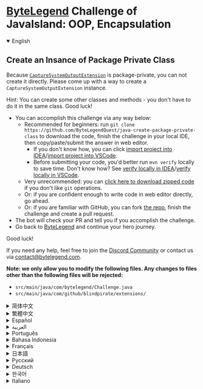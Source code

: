 # [ByteLegend](https://bytelegend.com) Challenge of JavaIsland: OOP, Encapsulation

<details open='true'>
<summary>English</summary>

## Create an Insance of Package Private Class

Because [`CaptureSystemOutputExtension`](https://github.com/blindpirate/junit5-capture-system-output-extension/blob/4ee3aa0a0d9b2610b482e4571ecc33828c60248a/src/main/java/com/github/blindpirate/extensions/CaptureSystemOutputExtension.java#L44) is package-private,
you can not create it directly. Please come up with a way to create a `CaptureSystemOutputExtension` instance.

Hint: You can create some other classes and methods - you don't have to do it in the same class. Good luck!


- You can accomplish this challenge via any way below:
  - Recommended for beginners: run `git clone https://github.com/ByteLegendQuest/java-create-package-private-class` to download the code,
    finish the challenge in your local IDE, then copy/paste/submit the answer in web editor.
    - If you don't know how, you can click [import project into IDEA](https://github.com/ByteLegendQuest/java-create-package-private-class/blob/main/docs/en/clone-and-import.md)/[import project into VSCode](https://github.com/ByteLegendQuest/java-create-package-private-class/blob/main/docs/en/clone-and-import-vscode.md).
    - Before submitting your code, you'd better run `mvn verify` locally to save time. Don't know how? See [verify locally in IDEA](https://github.com/ByteLegendQuest/java-create-package-private-class/blob/main/docs/en/run-mvn-verify-idea.md)/[verify locally in VSCode](https://github.com/ByteLegendQuest/java-create-package-private-class/blob/main/docs/en/run-mvn-verify-vscode.md).
  - Very unrecommended: you can [click here to download zipped code](https://codeload.github.com/ByteLegendQuest/java-create-package-private-class/zip/refs/heads/main) if you don't like `git` operations.
  - Or: if you are confident enough to write code in web editor directly, go ahead.
  - Or: if you are familiar with GitHub, you can fork [the repo](https://github.com/ByteLegendQuest/java-create-package-private-class), finish the challenge and create a pull request.
- The bot will check your PR and tell you if you accomplish the challenge.
- Go back to [ByteLegend](https://bytelegend.com) and continue your hero journey.

Good luck!

If you need any help, feel free to join the [Discord Community](https://discord.gg/35RreUUGWt) or contact us via [contact@bytelegend.com](mailto:contact@bytelegend.com).

**Note: we only allow you to modify the following files.
Any changes to files other than the following files will be rejected:**

- `src/main/java/com/bytelegend/Challenge.java`
- `src/main/java/com/github/blindpirate/extensions/`

</details>

<details>
<summary>简体中文</summary>

## 创建一个<ruby>包级私有<rt>Package Private</rt></ruby>的类实例

因为[`CaptureSystemOutputExtension`](https://github.com/blindpirate/junit5-capture-system-output-extension/blob/4ee3aa0a0d9b2610b482e4571ecc33828c60248a/src/main/java/com/github/blindpirate/extensions/CaptureSystemOutputExtension.java#L44)是包级私有的，因此无法直接创建它。
请想一些办法，绕过这个限制，创建一个`CaptureSystemOutputExtension`类的实例。

提示：你可以创建一些别的类和别的方法，并不一定非要在这个类中完成这件事。祝你好运！


- 你可以使用以下任意一种方法完成挑战：
  - 初学者推荐：运行`git clone https://git.bytelegend.com/ByteLegendQuest/java-create-package-private-class`将代码下载到本地，在本地使用IDE调试完成后复制到网页编辑器里提交。
    - 如果你不知道怎么做，可以点击[导入IDEA](https://github.com/ByteLegendQuest/java-create-package-private-class/blob/main/docs/zh_hans/clone-and-import.md)/[导入VSCode](https://github.com/ByteLegendQuest/java-create-package-private-class/blob/main/docs/zh_hans/clone-and-import-vscode.md)。
    - 在提交之前，你最好先在本地运行`mvn verify`验证一下答案，以节约时间。不知道如何做？请查看[在IDEA中本地验证](https://github.com/ByteLegendQuest/java-create-package-private-class/blob/main/docs/zh_hans/run-mvn-verify-idea.md)/[在VSCode中本地验证](https://github.com/ByteLegendQuest/java-create-package-private-class/blob/main/docs/zh_hans/run-mvn-verify-vscode.md)。
  - 非常不推荐：如果你实在不喜欢`git`命令行操作，你可以[点击这里直接下载打包好的代码](https://ghcodeload.bytelegend.com/ByteLegendQuest/java-create-package-private-class/zip/refs/heads/main)。
  - 或者：如果你非常自信不需要下载代码到本地调试，可以使用网页编辑器直接提交。
  - 或者：如果你对GitHub非常熟悉，你可以fork[这个仓库](https://github.com/ByteLegendQuest/java-create-package-private-class)、完成挑战后，创建一个Pull Request。
- 机器人将会检查你的答案，告诉你你是否通过了挑战。
- 回到[字节传说](https://bytelegend.com)，然后继续你的英雄旅程。

祝你好运！

如果你需要任何帮助，欢迎加入官方玩家QQ群（在[首页](https://bytelegend.com)右下角的`联系 & 关于`菜单里可以找到入群方式）或者[Discord社区](https://discord.gg/PvmqK3hF)，或email至[contact@bytelegend.com](mailto:contact@bytelegend.com)。

**注意：我们只允许您修改以下文件，任何对其他文件的修改都会被拒绝：**

- `src/main/java/com/bytelegend/Challenge.java`
- `src/main/java/com/github/blindpirate/extensions/`

</details>

<details>
<summary>繁體中文</summary>

創建包私有類的實例
---------

因為[`CaptureSystemOutputExtension`](https://github.com/blindpirate/junit5-capture-system-output-extension/blob/4ee3aa0a0d9b2610b482e4571ecc33828c60248a/src/main/java/com/github/blindpirate/extensions/CaptureSystemOutputExtension.java#L44)是包私有的，所以您不能直接創建它。請想出一種方法來創建`CaptureSystemOutputExtension`實例。

提示：你可以創建一些其他的類和方法——你不必在同一個類中做。祝你好運！

-   您可以通過以下任何方式完成此挑戰：
    -   推薦給初學者：運行`git clone https://github.com/ByteLegendQuest/java-create-package-private-class`下載代碼，在本地 IDE 中完成挑戰，然後在網頁編輯器中復制/粘貼/提交答案.
        -   如果你不知道怎麼做，你可以點擊[import project into IDEA](https://github.com/ByteLegendQuest/java-create-package-private-class/blob/main/docs/en/clone-and-import.md) / [import project into VSCode](https://github.com/ByteLegendQuest/java-create-package-private-class/blob/main/docs/en/clone-and-import-vscode.md) 。
        -   在提交代碼之前，您最好在本地運行`mvn verify`以節省時間。不知道怎麼樣？請參閱[在 IDEA](https://github.com/ByteLegendQuest/java-create-package-private-class/blob/main/docs/en/run-mvn-verify-idea.md) [中進行本地驗證/在 VSCode 中進行本地驗證](https://github.com/ByteLegendQuest/java-create-package-private-class/blob/main/docs/en/run-mvn-verify-vscode.md)。
    -   非常不推薦：如果你不喜歡`git`操作，可以[點擊這裡下載壓縮代碼](https://codeload.github.com/ByteLegendQuest/java-create-package-private-class/zip/refs/heads/main)。
    -   或者：如果您有足夠的信心直接在 Web 編輯器中編寫代碼，請繼續。
    -   或者：如果你熟悉 GitHub，你可以 fork[倉庫](https://github.com/ByteLegendQuest/java-create-package-private-class)，完成挑戰並創建一個拉取請求。
-   機器人會檢查你的 PR 並告訴你是否完成了挑戰。
-   回到[ByteLegend](https://bytelegend.com)繼續你的英雄之旅。

祝你好運！

如果您需要任何幫助，請隨時加入[Discord 社區](https://discord.gg/35RreUUGWt)或通過[contact@bytelegend.com](mailto:contact@bytelegend.com)聯繫我們。

**注意：我們只允許您修改以下文件。對以下文件以外的文件的任何更改都將被拒絕：**

-   `src/main/java/com/bytelegend/Challenge.java`
-   `src/main/java/com/github/blindpirate/extensions/`
</details>

<details>
<summary>Español</summary>

Crear una instancia de clase privada de paquete
-----------------------------------------------

Debido a que [`CaptureSystemOutputExtension`](https://github.com/blindpirate/junit5-capture-system-output-extension/blob/4ee3aa0a0d9b2610b482e4571ecc33828c60248a/src/main/java/com/github/blindpirate/extensions/CaptureSystemOutputExtension.java#L44) es un paquete privado, no puede crearlo directamente. Piense en una forma de crear una instancia de `CaptureSystemOutputExtension` .

Sugerencia: puede crear otras clases y métodos; no tiene que hacerlo en la misma clase. ¡Buena suerte!

-   Puede lograr este desafío de cualquier manera a continuación:
    -   Recomendado para principiantes: ejecute `git clone https://github.com/ByteLegendQuest/java-create-package-private-class` para descargar el código, termine el desafío en su IDE local, luego copie/pegue/envíe la respuesta en el editor web .
        -   Si no sabe cómo hacerlo, puede hacer clic en [importar proyecto a IDEA](https://github.com/ByteLegendQuest/java-create-package-private-class/blob/main/docs/en/clone-and-import.md) / [importar proyecto a VSCode](https://github.com/ByteLegendQuest/java-create-package-private-class/blob/main/docs/en/clone-and-import-vscode.md) .
        -   Antes de enviar su código, es mejor que ejecute `mvn verify` localmente para ahorrar tiempo. ¿No sabes cómo? Ver [verificar localmente en IDEA](https://github.com/ByteLegendQuest/java-create-package-private-class/blob/main/docs/en/run-mvn-verify-idea.md) / [verificar localmente en VSCode](https://github.com/ByteLegendQuest/java-create-package-private-class/blob/main/docs/en/run-mvn-verify-vscode.md) .
    -   Muy poco recomendado: puede [hacer clic aquí para descargar el código comprimido](https://codeload.github.com/ByteLegendQuest/java-create-package-private-class/zip/refs/heads/main) si no le gustan las operaciones de `git` .
    -   O: si tiene la confianza suficiente para escribir código en el editor web directamente, adelante.
    -   O: si está familiarizado con GitHub, puede bifurcar [el repositorio](https://github.com/ByteLegendQuest/java-create-package-private-class) , finalizar el desafío y crear una solicitud de extracción.
-   El bot verificará tu PR y te dirá si logras el desafío.
-   Regrese a [ByteLegend](https://bytelegend.com) y continúe su viaje de héroe.

¡Buena suerte!

Si necesita ayuda, no dude en unirse a la [comunidad de Discord](https://discord.gg/35RreUUGWt) o contáctenos a través de [contact@bytelegend.com](mailto:contact@bytelegend.com) .

**Nota: solo le permitimos modificar los siguientes archivos. Cualquier cambio en los archivos que no sean los siguientes archivos será rechazado:**

-   `src/main/java/com/bytelegend/Challenge.java`
-   `src/main/java/com/github/blindpirate/extensions/`
</details>

<details>
<summary>العربية</summary>

إنشاء جزء من حزمة فئة خاصة
--------------------------

نظرًا لأن [`CaptureSystemOutputExtension`](https://github.com/blindpirate/junit5-capture-system-output-extension/blob/4ee3aa0a0d9b2610b482e4571ecc33828c60248a/src/main/java/com/github/blindpirate/extensions/CaptureSystemOutputExtension.java#L44) خاصة بالحزمة ، فلا يمكنك إنشاؤها مباشرة. يرجى التوصل إلى طريقة لإنشاء مثيل `CaptureSystemOutputExtension` .

تلميح: يمكنك إنشاء بعض الفئات والطرق الأخرى - ليس عليك القيام بذلك في نفس الفصل. حظا طيبا وفقك الله!

-   يمكنك إنجاز هذا التحدي بأي طريقة أدناه:
    -   موصى به للمبتدئين: قم بتشغيل `git clone https://github.com/ByteLegendQuest/java-create-package-private-class` لتنزيل الكود وإنهاء التحدي في IDE المحلي الخاص بك ، ثم نسخ / لصق / إرسال الإجابة في محرر الويب .
        -   إذا كنت لا تعرف كيف يمكنك النقر فوق [استيراد مشروع إلى IDEA](https://github.com/ByteLegendQuest/java-create-package-private-class/blob/main/docs/en/clone-and-import.md) / [استيراد مشروع إلى VSCode](https://github.com/ByteLegendQuest/java-create-package-private-class/blob/main/docs/en/clone-and-import-vscode.md) .
        -   قبل إرسال التعليمات البرمجية الخاصة بك ، من الأفضل تشغيل `mvn verify` محليًا لتوفير الوقت. لا أعرف كيف؟ انظر [التحقق محليًا في IDEA](https://github.com/ByteLegendQuest/java-create-package-private-class/blob/main/docs/en/run-mvn-verify-idea.md) / [تحقق محليًا في VSCode](https://github.com/ByteLegendQuest/java-create-package-private-class/blob/main/docs/en/run-mvn-verify-vscode.md) .
    -   غير موصى به على الإطلاق: يمكنك [النقر هنا لتنزيل رمز مضغوط](https://codeload.github.com/ByteLegendQuest/java-create-package-private-class/zip/refs/heads/main) إذا كنت لا تحب عمليات `git` .
    -   أو: إذا كنت واثقًا بدرجة كافية لكتابة التعليمات البرمجية في محرر الويب مباشرةً ، فابدأ.
    -   أو: إذا كنت معتادًا على GitHub ، فيمكنك تفرع [الريبو](https://github.com/ByteLegendQuest/java-create-package-private-class) وإنهاء التحدي وإنشاء طلب سحب.
-   سيتحقق الروبوت من العلاقات العامة الخاصة بك ويخبرك إذا أنجزت التحدي.
-   ارجع إلى [ByteLegend وتابع](https://bytelegend.com) رحلة بطلك.

حظا طيبا وفقك الله!

إذا كنت بحاجة إلى أي مساعدة ، فلا تتردد في الانضمام إلى [مجتمع Discord](https://discord.gg/35RreUUGWt) أو الاتصال بنا عبر [contact@bytelegend.com](mailto:contact@bytelegend.com) .

**ملاحظة: نسمح لك فقط بتعديل الملفات التالية. سيتم رفض أي تغييرات يتم إجراؤها على الملفات بخلاف الملفات التالية:**

-   `src/main/java/com/bytelegend/Challenge.java`
-   `src/main/java/com/github/blindpirate/extensions/`
</details>

<details>
<summary>Português</summary>

Criar uma instância de classe privada de pacote
-----------------------------------------------

Como [`CaptureSystemOutputExtension`](https://github.com/blindpirate/junit5-capture-system-output-extension/blob/4ee3aa0a0d9b2610b482e4571ecc33828c60248a/src/main/java/com/github/blindpirate/extensions/CaptureSystemOutputExtension.java#L44) é privado de pacote, você não pode criá-lo diretamente. Por favor, encontre uma maneira de criar uma instância `CaptureSystemOutputExtension` .

Dica: Você pode criar algumas outras classes e métodos - você não precisa fazer isso na mesma classe. Boa sorte!

-   Você pode realizar esse desafio de qualquer maneira abaixo:
    -   Recomendado para iniciantes: execute `git clone https://github.com/ByteLegendQuest/java-create-package-private-class` para baixar o código, conclua o desafio em seu IDE local e copie/cole/envie a resposta no editor da web .
        -   Se você não sabe como, você pode clicar em [importar projeto para IDEA](https://github.com/ByteLegendQuest/java-create-package-private-class/blob/main/docs/en/clone-and-import.md) / [importar projeto para VSCode](https://github.com/ByteLegendQuest/java-create-package-private-class/blob/main/docs/en/clone-and-import-vscode.md) .
        -   Antes de enviar seu código, é melhor você executar `mvn verify` localmente para economizar tempo. Não sei como? Consulte [verificar localmente em IDEA](https://github.com/ByteLegendQuest/java-create-package-private-class/blob/main/docs/en/run-mvn-verify-idea.md) / [verificar localmente em VSCode](https://github.com/ByteLegendQuest/java-create-package-private-class/blob/main/docs/en/run-mvn-verify-vscode.md) .
    -   Muito não recomendado: você pode [clicar aqui para baixar o código zipado](https://codeload.github.com/ByteLegendQuest/java-create-package-private-class/zip/refs/heads/main) se não gostar das operações do `git` .
    -   Ou: se você estiver confiante o suficiente para escrever código diretamente no editor web, vá em frente.
    -   Ou: se você estiver familiarizado com o GitHub, você pode bifurcar [o repo](https://github.com/ByteLegendQuest/java-create-package-private-class) , finalizar o desafio e criar um pull request.
-   O bot verificará seu PR e informará se você cumpriu o desafio.
-   Volte para [ByteLegend](https://bytelegend.com) e continue sua jornada de herói.

Boa sorte!

Se precisar de ajuda, sinta-se à vontade para se juntar à [Comunidade Discord](https://discord.gg/35RreUUGWt) ou entre em contato conosco via [contact@bytelegend.com](mailto:contact@bytelegend.com) .

**Nota: só permitimos que você modifique os seguintes arquivos. Quaisquer alterações em arquivos que não sejam os arquivos a seguir serão rejeitadas:**

-   `src/main/java/com/bytelegend/Challenge.java`
-   `src/main/java/com/github/blindpirate/extensions/`
</details>

<details>
<summary>Bahasa Indonesia</summary>

Buat Instance dari Kelas Privat Paket
-------------------------------------

Karena [`CaptureSystemOutputExtension`](https://github.com/blindpirate/junit5-capture-system-output-extension/blob/4ee3aa0a0d9b2610b482e4571ecc33828c60248a/src/main/java/com/github/blindpirate/extensions/CaptureSystemOutputExtension.java#L44) adalah paket-pribadi, Anda tidak dapat membuatnya secara langsung. Silakan temukan cara untuk membuat instance `CaptureSystemOutputExtension` .

Petunjuk: Anda dapat membuat beberapa kelas dan metode lain - Anda tidak harus melakukannya di kelas yang sama. Semoga berhasil!

-   Anda dapat menyelesaikan tantangan ini melalui cara apa pun di bawah ini:
    -   Direkomendasikan untuk pemula: jalankan `git clone https://github.com/ByteLegendQuest/java-create-package-private-class` untuk mengunduh kode, selesaikan tantangan di IDE lokal Anda, lalu salin/tempel/kirim jawabannya di editor web .
        -   Jika Anda tidak tahu caranya, Anda bisa mengklik [import project into IDEA](https://github.com/ByteLegendQuest/java-create-package-private-class/blob/main/docs/en/clone-and-import.md) / [import project into VSCode](https://github.com/ByteLegendQuest/java-create-package-private-class/blob/main/docs/en/clone-and-import-vscode.md) .
        -   Sebelum mengirimkan kode Anda, Anda sebaiknya menjalankan `mvn verify` secara lokal untuk menghemat waktu. Tidak tahu bagaimana? Lihat [verifikasi secara lokal di IDEA](https://github.com/ByteLegendQuest/java-create-package-private-class/blob/main/docs/en/run-mvn-verify-idea.md) / [verifikasi secara lokal di VSCode](https://github.com/ByteLegendQuest/java-create-package-private-class/blob/main/docs/en/run-mvn-verify-vscode.md) .
    -   Sangat tidak direkomendasikan: Anda dapat [mengklik di sini untuk mengunduh kode zip](https://codeload.github.com/ByteLegendQuest/java-create-package-private-class/zip/refs/heads/main) jika Anda tidak menyukai operasi `git` .
    -   Atau: jika Anda cukup percaya diri untuk menulis kode di editor web secara langsung, silakan.
    -   Atau: jika Anda terbiasa dengan GitHub, Anda dapat melakukan fork [repo](https://github.com/ByteLegendQuest/java-create-package-private-class) , menyelesaikan tantangan, dan membuat permintaan tarik.
-   Bot akan memeriksa PR Anda dan memberi tahu Anda jika Anda menyelesaikan tantangan.
-   Kembali ke [ByteLegend](https://bytelegend.com) dan lanjutkan perjalanan pahlawan Anda.

Semoga berhasil!

Jika Anda memerlukan bantuan, jangan ragu untuk bergabung dengan [Komunitas Discord](https://discord.gg/35RreUUGWt) atau hubungi kami melalui [contact@bytelegend.com](mailto:contact@bytelegend.com) .

**Catatan: kami hanya mengizinkan Anda untuk mengubah file berikut. Setiap perubahan pada file selain file berikut akan ditolak:**

-   `src/main/java/com/bytelegend/Challenge.java`
-   `src/main/java/com/github/blindpirate/extensions/`
</details>

<details>
<summary>Français</summary>

Créer une instance de classe privée de package
----------------------------------------------

Parce que [`CaptureSystemOutputExtension`](https://github.com/blindpirate/junit5-capture-system-output-extension/blob/4ee3aa0a0d9b2610b482e4571ecc33828c60248a/src/main/java/com/github/blindpirate/extensions/CaptureSystemOutputExtension.java#L44) est package-private, vous ne pouvez pas le créer directement. Veuillez trouver un moyen de créer une instance de `CaptureSystemOutputExtension` .

Astuce : Vous pouvez créer d'autres classes et méthodes - vous n'avez pas à le faire dans la même classe. Bonne chance!

-   Vous pouvez accomplir ce défi de n'importe quelle manière ci-dessous:
    -   Recommandé pour les débutants : exécutez `git clone https://github.com/ByteLegendQuest/java-create-package-private-class` pour télécharger le code, terminez le défi dans votre IDE local, puis copiez/collez/soumettez la réponse dans l'éditeur Web .
        -   Si vous ne savez pas comment, vous pouvez cliquer sur [importer le projet dans IDEA](https://github.com/ByteLegendQuest/java-create-package-private-class/blob/main/docs/en/clone-and-import.md) / [importer le projet dans VSCode](https://github.com/ByteLegendQuest/java-create-package-private-class/blob/main/docs/en/clone-and-import-vscode.md) .
        -   Avant de soumettre votre code, vous feriez mieux d'exécuter `mvn verify` localement pour gagner du temps. Vous ne savez pas comment ? Voir [vérifier localement dans IDEA](https://github.com/ByteLegendQuest/java-create-package-private-class/blob/main/docs/en/run-mvn-verify-idea.md) / [vérifier localement dans VSCode](https://github.com/ByteLegendQuest/java-create-package-private-class/blob/main/docs/en/run-mvn-verify-vscode.md) .
    -   Très déconseillé : vous pouvez [cliquer ici pour télécharger le code compressé](https://codeload.github.com/ByteLegendQuest/java-create-package-private-class/zip/refs/heads/main) si vous n'aimez pas les opérations `git` .
    -   Ou : si vous êtes suffisamment confiant pour écrire du code directement dans l'éditeur Web, continuez.
    -   Ou : si vous êtes familier avec GitHub, vous pouvez forker [le dépôt](https://github.com/ByteLegendQuest/java-create-package-private-class) , terminer le défi et créer une demande d'extraction.
-   Le bot vérifiera votre PR et vous dira si vous accomplissez le défi.
-   Retournez à [ByteLegend](https://bytelegend.com) et continuez votre voyage de héros.

Bonne chance!

Si vous avez besoin d'aide, n'hésitez pas à rejoindre la [communauté Discord](https://discord.gg/35RreUUGWt) ou à nous contacter via [contact@bytelegend.com](mailto:contact@bytelegend.com) .

**Remarque : nous vous autorisons uniquement à modifier les fichiers suivants. Toute modification de fichiers autres que les fichiers suivants sera rejetée :**

-   `src/main/java/com/bytelegend/Challenge.java`
-   `src/main/java/com/github/blindpirate/extensions/`
</details>

<details>
<summary>日本語</summary>

パッケージプライベートクラスのInsanceを作成する
---------------------------

[`CaptureSystemOutputExtension`](https://github.com/blindpirate/junit5-capture-system-output-extension/blob/4ee3aa0a0d9b2610b482e4571ecc33828c60248a/src/main/java/com/github/blindpirate/extensions/CaptureSystemOutputExtension.java#L44)はパッケージプライベートであるため、直接作成することはできません。 `CaptureSystemOutputExtension`インスタンスを作成する方法を考えてください。

ヒント：他のクラスやメソッドを作成できます。同じクラスで作成する必要はありません。幸運を！

-   この課題は、以下のいずれかの方法で達成できます。
    -   初心者に推奨： `git clone https://github.com/ByteLegendQuest/java-create-package-private-class`を実行してコードをダウンロードし、ローカルIDEでチャレンジを終了してから、Webエディターで回答をコピー/貼り付け/送信します。
        -   方法がわからない場合は、\[ [プロジェクトをIDEAにインポート](https://github.com/ByteLegendQuest/java-create-package-private-class/blob/main/docs/en/clone-and-import.md)\]/\[ [プロジェクトをVSCodeにインポート](https://github.com/ByteLegendQuest/java-create-package-private-class/blob/main/docs/en/clone-and-import-vscode.md)\]をクリックできます。
        -   コードを送信する前に、時間を節約するためにローカルで`mvn verify`実行することをお勧めします。方法がわかりませんか？ [IDEAでローカルに](https://github.com/ByteLegendQuest/java-create-package-private-class/blob/main/docs/en/run-mvn-verify-idea.md)[検証する/VSCodeでローカルに](https://github.com/ByteLegendQuest/java-create-package-private-class/blob/main/docs/en/run-mvn-verify-vscode.md)検証するを参照してください。
    -   非常に推奨されていません`git`操作が気に入らない場合は、 [ここをクリックしてzipコードをダウンロード](https://codeload.github.com/ByteLegendQuest/java-create-package-private-class/zip/refs/heads/main)できます。
    -   または：Webエディターで直接コードを記述できる自信がある場合は、先に進んでください。
    -   または：GitHubに精通している場合は[、リポジトリ](https://github.com/ByteLegendQuest/java-create-package-private-class)をフォークしてチャレンジを終了し、プルリクエストを作成できます。
-   ボットはPRをチェックし、チャレンジを達成したかどうかを通知します。
-   [ByteLegend](https://bytelegend.com)に戻り、ヒーローの旅を続けてください。

幸運を！

ヘルプが必要な場合は、 [Discordコミュニティ](https://discord.gg/35RreUUGWt)に参加するか、contact [@bytelegend.com](mailto:contact@bytelegend.com)からお問い合わせください。

**注：変更できるのは次のファイルのみです。次のファイル以外のファイルへの変更は拒否されます。**

-   `src/main/java/com/bytelegend/Challenge.java`
-   `src/main/java/com/github/blindpirate/extensions/`
</details>

<details>
<summary>Русский</summary>

Создание экземпляра частного класса пакета
------------------------------------------

Поскольку [`CaptureSystemOutputExtension`](https://github.com/blindpirate/junit5-capture-system-output-extension/blob/4ee3aa0a0d9b2610b482e4571ecc33828c60248a/src/main/java/com/github/blindpirate/extensions/CaptureSystemOutputExtension.java#L44) зависит от пакета, вы не можете создать его напрямую. Пожалуйста, придумайте способ создания экземпляра `CaptureSystemOutputExtension` .

Подсказка: вы можете создать некоторые другие классы и методы — вам не обязательно делать это в том же классе. Удачи!

-   Вы можете выполнить эту задачу любым способом, указанным ниже:
    -   Рекомендуется для начинающих: запустите `git clone https://github.com/ByteLegendQuest/java-create-package-private-class` , чтобы загрузить код, завершите задание в локальной среде IDE, затем скопируйте/вставьте/отправьте ответ в веб-редакторе. .
        -   Если вы не знаете как, вы можете нажать [импортировать проект в IDEA](https://github.com/ByteLegendQuest/java-create-package-private-class/blob/main/docs/en/clone-and-import.md) / [импортировать проект в VSCode](https://github.com/ByteLegendQuest/java-create-package-private-class/blob/main/docs/en/clone-and-import-vscode.md) .
        -   Перед отправкой кода вам лучше запустить `mvn verify` локально, чтобы сэкономить время. Не знаете как? См. « [Проверить локально в IDEA](https://github.com/ByteLegendQuest/java-create-package-private-class/blob/main/docs/en/run-mvn-verify-idea.md) / [проверить локально в VSCode»](https://github.com/ByteLegendQuest/java-create-package-private-class/blob/main/docs/en/run-mvn-verify-vscode.md) .
    -   Крайне не рекомендуется: вы можете [щелкнуть здесь, чтобы загрузить заархивированный код](https://codeload.github.com/ByteLegendQuest/java-create-package-private-class/zip/refs/heads/main) , если вам не нравятся операции `git` .
    -   Или: если вы достаточно уверены, чтобы писать код напрямую в веб-редакторе, вперед.
    -   Или: если вы знакомы с GitHub, вы можете разветвить [репозиторий](https://github.com/ByteLegendQuest/java-create-package-private-class) , выполнить задание и создать запрос на включение.
-   Бот проверит ваш PR и сообщит, выполнили ли вы задание.
-   Вернитесь в [ByteLegend](https://bytelegend.com) и продолжайте свое героическое путешествие.

Удачи!

Если вам нужна помощь, присоединяйтесь к [сообществу Discord](https://discord.gg/35RreUUGWt) или свяжитесь с нами по [адресу contact@bytelegend.com](mailto:contact@bytelegend.com) .

**Примечание: мы разрешаем вам изменять только следующие файлы. Любые изменения в файлах, кроме следующих файлов, будут отклонены:**

-   `src/main/java/com/bytelegend/Challenge.java`
-   `src/main/java/com/github/blindpirate/extensions/`
</details>

<details>
<summary>Deutsch</summary>

Erstellen Sie eine Instanz des Pakets Private Class
---------------------------------------------------

Da [`CaptureSystemOutputExtension`](https://github.com/blindpirate/junit5-capture-system-output-extension/blob/4ee3aa0a0d9b2610b482e4571ecc33828c60248a/src/main/java/com/github/blindpirate/extensions/CaptureSystemOutputExtension.java#L44) ist, können Sie es nicht direkt erstellen. Bitte finden Sie eine Möglichkeit, eine `CaptureSystemOutputExtension` Instanz zu erstellen.

Hinweis: Sie können einige andere Klassen und Methoden erstellen – Sie müssen dies nicht in derselben Klasse tun. Viel Glück!

-   Sie können diese Herausforderung auf eine der folgenden Arten meistern:
    -   Empfohlen für Anfänger: Führen Sie `git clone https://github.com/ByteLegendQuest/java-create-package-private-class` aus, um den Code herunterzuladen, beenden Sie die Herausforderung in Ihrer lokalen IDE und kopieren/fügen Sie dann die Antwort im Web-Editor ein/übermitteln Sie sie .
        -   Wenn Sie nicht wissen wie, können Sie auf [Projekt in IDEA](https://github.com/ByteLegendQuest/java-create-package-private-class/blob/main/docs/en/clone-and-import.md) [importieren / Projekt in VSCode importieren klicken](https://github.com/ByteLegendQuest/java-create-package-private-class/blob/main/docs/en/clone-and-import-vscode.md) .
        -   Bevor Sie Ihren Code einreichen, sollten Sie `mvn verify` besser lokal ausführen, um Zeit zu sparen. Sie wissen nicht wie? Siehe [Lokal verifizieren in IDEA](https://github.com/ByteLegendQuest/java-create-package-private-class/blob/main/docs/en/run-mvn-verify-idea.md) / [Lokal verifizieren in VSCode](https://github.com/ByteLegendQuest/java-create-package-private-class/blob/main/docs/en/run-mvn-verify-vscode.md) .
    -   Sehr nicht zu empfehlen: Sie können [hier klicken, um den gezippten Code herunterzuladen,](https://codeload.github.com/ByteLegendQuest/java-create-package-private-class/zip/refs/heads/main) wenn Sie `git` -Operationen nicht mögen.
    -   Oder: Wenn Sie sicher genug sind, Code direkt im Web-Editor zu schreiben, fahren Sie fort.
    -   Oder: Wenn Sie sich mit GitHub auskennen, können Sie [das Repo forken](https://github.com/ByteLegendQuest/java-create-package-private-class) , die Challenge beenden und einen Pull-Request erstellen.
-   Der Bot überprüft Ihre PR und teilt Ihnen mit, ob Sie die Herausforderung meistern.
-   Gehen Sie zurück zu [ByteLegend](https://bytelegend.com) und setzen Sie Ihre Heldenreise fort.

Viel Glück!

Wenn Sie Hilfe benötigen, können Sie sich gerne der [Discord Community](https://discord.gg/35RreUUGWt) anschließen oder uns über [contact@bytelegend.com kontaktieren](mailto:contact@bytelegend.com) .

**Hinweis: Wir erlauben Ihnen nur, die folgenden Dateien zu ändern. Alle Änderungen an anderen Dateien als den folgenden Dateien werden abgelehnt:**

-   `src/main/java/com/bytelegend/Challenge.java`
-   `src/main/java/com/github/blindpirate/extensions/`
</details>

<details>
<summary>한국어</summary>

패키지 개인 클래스의 인스턴스 만들기
--------------------

[`CaptureSystemOutputExtension`](https://github.com/blindpirate/junit5-capture-system-output-extension/blob/4ee3aa0a0d9b2610b482e4571ecc33828c60248a/src/main/java/com/github/blindpirate/extensions/CaptureSystemOutputExtension.java#L44) 은 패키지 전용이므로 직접 생성할 수 없습니다. `CaptureSystemOutputExtension` 인스턴스를 만드는 방법을 생각해 보세요.

힌트: 다른 클래스와 메서드를 만들 수 있습니다. 같은 클래스에서 만들 필요는 없습니다. 행운을 빕니다!

-   아래 방법을 통해 이 챌린지를 완료할 수 있습니다.
    -   초보자를 위한 권장 사항: `git clone https://github.com/ByteLegendQuest/java-create-package-private-class` 를 실행하여 코드를 다운로드하고 로컬 IDE에서 챌린지를 완료한 다음 웹 편집기에서 답변을 복사/붙여넣기/제출합니다. .
        -   방법을 모르는 경우 [프로젝트를 IDEA로](https://github.com/ByteLegendQuest/java-create-package-private-class/blob/main/docs/en/clone-and-import.md) [가져오기 / 프로젝트를 VSCode로 가져](https://github.com/ByteLegendQuest/java-create-package-private-class/blob/main/docs/en/clone-and-import-vscode.md) 오기를 클릭할 수 있습니다.
        -   코드를 제출하기 전에 시간을 절약하기 위해 로컬에서 `mvn verify` 를 실행하는 것이 좋습니다. 방법을 모르십니까? [IDEA에서 로컬로](https://github.com/ByteLegendQuest/java-create-package-private-class/blob/main/docs/en/run-mvn-verify-idea.md) [확인/VSCode에서 로컬로](https://github.com/ByteLegendQuest/java-create-package-private-class/blob/main/docs/en/run-mvn-verify-vscode.md) 확인을 참조하세요.
    -   매우 권장하지 않음: `git` 작업이 마음에 들지 않으면 [여기를 클릭하여 압축 코드를 다운로드](https://codeload.github.com/ByteLegendQuest/java-create-package-private-class/zip/refs/heads/main) 할 수 있습니다.
    -   또는 웹 편집기에서 직접 코드를 작성할 만큼 자신이 있다면 계속 진행하십시오.
    -   또는 GitHub에 익숙하다면 리포지토리를 분기 [하고](https://github.com/ByteLegendQuest/java-create-package-private-class) 챌린지를 완료하고 풀 요청을 생성할 수 있습니다.
-   봇은 PR을 확인하고 도전 과제를 달성했는지 알려줍니다.
-   [ByteLegend](https://bytelegend.com) 로 돌아가 영웅 여정을 계속하세요.

행운을 빕니다!

도움이 필요하면 언제든지 [Discord 커뮤니티](https://discord.gg/35RreUUGWt) 에 가입하거나 [contact@bytelegend.com](mailto:contact@bytelegend.com) 을 통해 문의하세요.

**참고: 다음 파일만 수정할 수 있습니다. 다음 파일 이외의 파일에 대한 변경 사항은 거부됩니다.**

-   `src/main/java/com/bytelegend/Challenge.java`
-   `src/main/java/com/github/blindpirate/extensions/`
</details>

<details>
<summary>Italiano</summary>

Crea una Insance of Package Private Class
-----------------------------------------

Poiché [`CaptureSystemOutputExtension`](https://github.com/blindpirate/junit5-capture-system-output-extension/blob/4ee3aa0a0d9b2610b482e4571ecc33828c60248a/src/main/java/com/github/blindpirate/extensions/CaptureSystemOutputExtension.java#L44) è privato del pacchetto, non è possibile crearlo direttamente. Trova un modo per creare un'istanza `CaptureSystemOutputExtension` .

Suggerimento: puoi creare altre classi e metodi - non devi farlo nella stessa classe. In bocca al lupo!

-   Puoi portare a termine questa sfida in qualsiasi modo di seguito:
    -   Consigliato per i principianti: esegui `git clone https://github.com/ByteLegendQuest/java-create-package-private-class` per scaricare il codice, completa la sfida nel tuo IDE locale, quindi copia/incolla/invia la risposta nell'editor web .
        -   Se non sai come fare, puoi fare clic su [importa progetto in IDEA](https://github.com/ByteLegendQuest/java-create-package-private-class/blob/main/docs/en/clone-and-import.md) / [importa progetto in VSCode](https://github.com/ByteLegendQuest/java-create-package-private-class/blob/main/docs/en/clone-and-import-vscode.md) .
        -   Prima di inviare il codice, è meglio eseguire `mvn verify` in locale per risparmiare tempo. Non sai come? Vedere [verifica in locale in IDEA](https://github.com/ByteLegendQuest/java-create-package-private-class/blob/main/docs/en/run-mvn-verify-idea.md) / [verifica in locale in VSCode](https://github.com/ByteLegendQuest/java-create-package-private-class/blob/main/docs/en/run-mvn-verify-vscode.md) .
    -   Molto sconsigliato: puoi fare [clic qui per scaricare il codice zippato](https://codeload.github.com/ByteLegendQuest/java-create-package-private-class/zip/refs/heads/main) se non ti piacciono le operazioni `git` .
    -   Oppure: se sei abbastanza sicuro da scrivere il codice direttamente nell'editor web, vai avanti.
    -   Oppure: se hai familiarità con GitHub, puoi eseguire il fork [del repository](https://github.com/ByteLegendQuest/java-create-package-private-class) , completare la sfida e creare una richiesta pull.
-   Il bot controllerà il tuo PR e ti dirà se hai superato la sfida.
-   Torna a [ByteLegend](https://bytelegend.com) e continua il tuo viaggio da eroe.

In bocca al lupo!

Se hai bisogno di aiuto, non esitare a unirti alla [community di Discord](https://discord.gg/35RreUUGWt) o contattaci tramite [contact@bytelegend.com](mailto:contact@bytelegend.com) .

**Nota: ti permettiamo solo di modificare i seguenti file. Eventuali modifiche ai file diversi dai seguenti file verranno rifiutate:**

-   `src/main/java/com/bytelegend/Challenge.java`
-   `src/main/java/com/github/blindpirate/extensions/`
</details>
